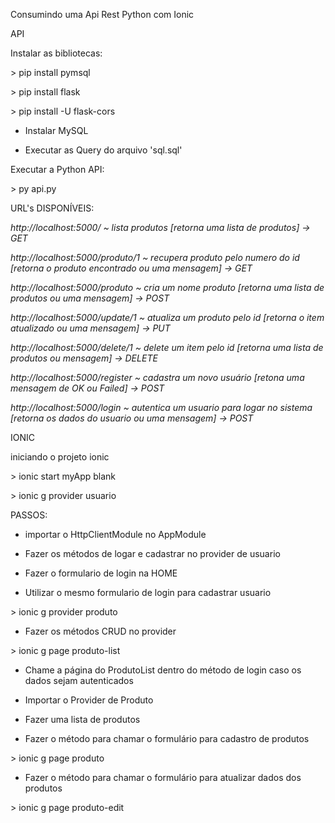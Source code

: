 Consumindo uma Api Rest Python com Ionic

API

Instalar as bibliotecas:

\> pip install pymsql

\> pip install flask

\> pip install -U flask-cors

- Instalar MySQL

- Executar as Query do arquivo 'sql.sql'

Executar a Python API:

\> py api.py

URL's DISPONÍVEIS:

*http://localhost:5000/          ~ lista produtos [retorna uma lista de produtos] -> GET*

*http://localhost:5000/produto/1 ~ recupera produto pelo numero do id [retorna o produto encontrado ou uma mensagem] -> GET*

*http://localhost:5000/produto   ~ cria um nome produto [retorna uma lista de produtos ou uma mensagem] -> POST*

*http://localhost:5000/update/1  ~ atualiza um produto pelo id [retorna o item atualizado ou uma mensagem] -> PUT*

*http://localhost:5000/delete/1  ~ delete um item pelo id [retorna uma lista de produtos ou mensagem] -> DELETE*

*http://localhost:5000/register  ~ cadastra um novo usuário [retona uma mensagem de OK ou Failed] -> POST*

*http://localhost:5000/login     ~ autentica um usuario para logar no sistema [retorna os dados do usuario ou uma mensagem] -> POST*

IONIC

iniciando o projeto ionic

\> ionic start myApp blank

\> ionic g provider usuario

PASSOS:

- importar o HttpClientModule no AppModule

- Fazer os métodos de logar e cadastrar no provider de usuario

- Fazer o formulario de login na HOME

- Utilizar o mesmo formulario de login para cadastrar usuario

\> ionic g provider produto

- Fazer os métodos CRUD no provider

\> ionic g page produto-list

- Chame a página do ProdutoList dentro do método de login caso os dados sejam autenticados

- Importar o Provider de Produto

- Fazer uma lista de produtos

- Fazer o método para chamar o formulário para cadastro de produtos

\> ionic g page produto

- Fazer o método para  chamar o formulário para atualizar dados dos produtos

\> ionic g page produto-edit

